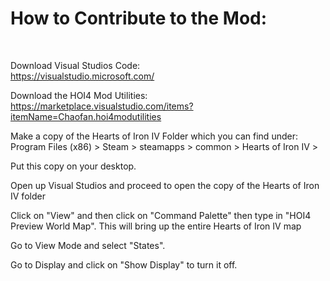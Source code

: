 <h1> How to Contribute to the Mod: </h1> <br>

Download Visual Studios Code: <br>
  https://visualstudio.microsoft.com/ <br>
  
Download the HOI4 Mod Utilities: <br>
  https://marketplace.visualstudio.com/items?itemName=Chaofan.hoi4modutilities <br>
  
Make a copy of the Hearts of Iron IV Folder which you can find under:  <br>
  Program Files (x86) > Steam > steamapps > common > Hearts of Iron IV >  <br>
  
Put this copy on your desktop.  <br>

Open up Visual Studios and proceed to open the copy of the Hearts of Iron IV folder <br>

Click on "View" and then click on "Command Palette" then type in "HOI4 Preview World Map". This will bring up the entire Hearts of Iron IV map <br>

Go to View Mode and select "States".  <br>

Go to Display and click on "Show Display" to turn it off. <br>
